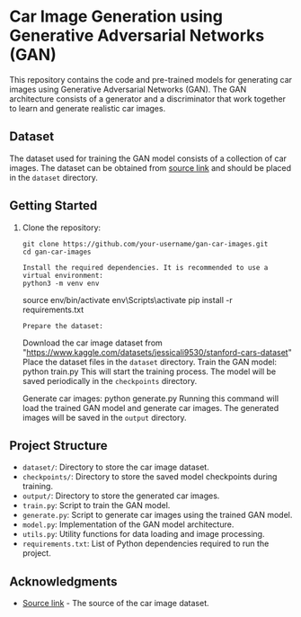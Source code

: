 <!DOCTYPE html>
<html>

<head>
  <meta charset="UTF-8">
  
</head>

<body>
  <h1>Car Image Generation using Generative Adversarial Networks (GAN)</h1>

  <p>This repository contains the code and pre-trained models for generating car images using Generative Adversarial Networks (GAN). The GAN architecture consists of a generator and a discriminator that work together to learn and generate realistic car images.</p>

  <h2>Dataset</h2>

  <p>The dataset used for training the GAN model consists of a collection of car images. The dataset can be obtained from <a href="https://www.kaggle.com/datasets/jessicali9530/stanford-cars-dataset">source link</a> and should be placed in the <code>dataset</code> directory.</p>

  <h2>Getting Started</h2>

  <ol>
    <li>Clone the repository:
      <pre><code>git clone https://github.com/your-username/gan-car-images.git
cd gan-car-images</code></pre>
    </li>

    Install the required dependencies. It is recommended to use a virtual environment:
    python3 -m venv env
source env/bin/activate  <!-- For Linux/Mac -->
env\Scripts\activate  <!-- For Windows -->
pip install -r requirements.txt</code></pre>
    </li>

    Prepare the dataset:
  Download the car image dataset from "https://www.kaggle.com/datasets/jessicali9530/stanford-cars-dataset"
  Place the dataset files in the <code>dataset</code> directory.</li>
  Train the GAN model:
  python train.py</code></pre>
  This will start the training process. The model will be saved periodically in the <code>checkpoints</code> directory.</p>
  Generate car images:
  python generate.py
  Running this command will load the trained GAN model and generate car images. The generated images will be saved in the <code>output</code> directory.</p>
    
  </ol>

  <h2>Project Structure</h2>

  <ul>
    <li><code>dataset/</code>: Directory to store the car image dataset.</li>
    <li><code>checkpoints/</code>: Directory to store the saved model checkpoints during training.</li>
    <li><code>output/</code>: Directory to store the generated car images.</li>
    <li><code>train.py</code>: Script to train the GAN model.</li>
    <li><code>generate.py</code>: Script to generate car images using the trained GAN model.</li>
    <li><code>model.py</code>: Implementation of the GAN model architecture.</li>
    <li><code>utils.py</code>: Utility functions for data loading and image processing.</li>
    <li><code>requirements.txt</code>: List of Python dependencies required to run the project.</li>
  </ul>

  <h2>Acknowledgments</h2>

  <ul>
    <li><a href="https://www.kaggle.com/datasets/jessicali9530/stanford-cars-dataset">Source link</a> - The source of the car image dataset.</li>
  </ul>

  
</body>

</html>
